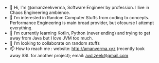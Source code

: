 - 👋 Hi, I’m @amanzeekverma, Software Engineer by profession. I live in Chaos Engineering ambience.
- 👀 I’m interested in Random Computer Stuffs from coding to concepts. Performance Engineering is main bread provider, but ofcourse I attempt everything.
- 🌱 I’m currently learning Kotlin, Python (never ending) and trying to get away from Java but I love JVM too much.
- 💞️ I’m looking to collaborate on random stuffs
- 📫 How to reach me : website: http://amanverma.xyz (recently took away SSL for another project); email: avd.zeek@gmail.com

<!---
amanzeekverma/amanzeekverma is a ✨ special ✨ repository because its `README.md` (this file) appears on your GitHub profile.
You can click the Preview link to take a look at your changes.
--->
